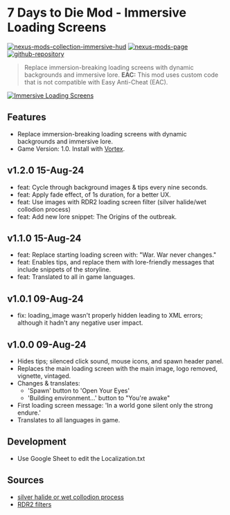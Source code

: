 # 7 Days to Die Mod - Immersive Loading Screens
[![nexus-mods-collection-immersive-hud](https://img.shields.io/badge/Nexus%20Mods%20Collection-Immersive%20HUD%20-orange?style=flat-square&logo=spinrilla)](https://next.nexusmods.com/7daystodie/collections/epfqzi) [![nexus-mods-page](https://img.shields.io/badge/Nexus%20Mod-Immersive%20Loading%20Screens%20-orange?style=flat-square&logo=spinrilla)](https://www.nexusmods.com/7daystodie/mods/5716) [![github-repository](https://img.shields.io/badge/GitHub-Repository-green?style=flat-square&logo=github)](https://github.com/rdok/7daystodie_mod_immersive_loading_screens)

> Replace immersion-breaking loading screens with dynamic backgrounds and immersive lore.
> **EAC:** This mod uses custom code that is not compatible with Easy Anti-Cheat (EAC).
 
[![Immersive Loading Screens](https://raw.githubusercontent.com/rdok/7daystodie_mod_immersive_loading_screens/main/documentation/showcase.gif)](https://www.nexusmods.com/7daystodie/mods/5716)

## Features
- Replace immersion-breaking loading screens with dynamic backgrounds and immersive lore.
- Game Version: 1.0. Install with [Vortex](https://www.nexusmods.com/about/vortex/).

## v1.2.0 15-Aug-24
- feat: Cycle through background images & tips every nine seconds.
- feat: Apply fade effect, of 1s duration, for a better UX.
- feat: Use images with RDR2 loading screen filter (silver halide/wet collodion process)
- feat: Add new lore snippet: The Origins of the outbreak.
## v1.1.0 15-Aug-24
- feat: Replace starting loading screen with: "War. War never changes."
- feat: Enables tips, and replace them with lore-friendly messages that include snippets of the storyline.
- feat: Translated to all in game languages.
## v1.0.1 09-Aug-24
- fix: loading_image wasn't properly hidden leading to XML errors; although it hadn't any negative user impact.
## v1.0.0 09-Aug-24
- Hides tips; silenced click sound, mouse icons, and spawn header panel.
- Replaces the main loading screen with the main image, logo removed, vignette, vintaged.
- Changes & translates:
    - 'Spawn' button to 'Open Your Eyes'
    - 'Building environment...' button to "You're awake"
- First loading screen message: 'In a world gone silent only the strong endure.'
- Translates to all languages in game.

## Development
- Use Google Sheet to edit the Localization.txt

## Sources
- [silver halide or wet collodion process](https://www.reddit.com/r/reddeadredemption2/comments/asn805/the_load_screens_emulate_the_development_process/)
- [RDR2 filters](https://x.com/radcowboylad/status/1307336588129566720?s=21)